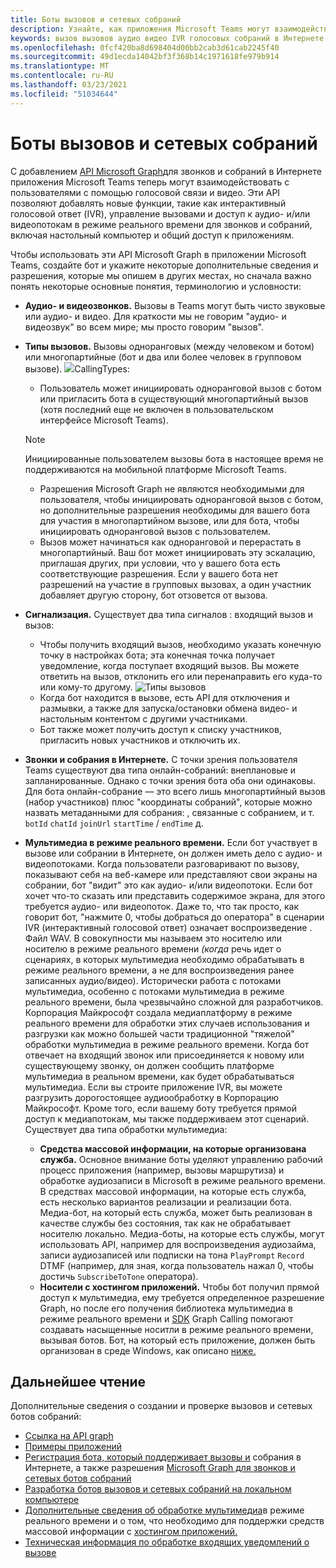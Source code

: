 ```yaml
---
title: Боты вызовов и сетевых собраний
description: Узнайте, как приложения Microsoft Teams могут взаимодействовать с пользователями с помощью голосовых и видео с помощью API Microsoft Graph для звонков и собраний в Интернете.
keywords: вызов вызовов аудио видео IVR голосовых собраний в Интернете
ms.openlocfilehash: 0fcf420ba8d698404d00bb2cab3d61cab2245f40
ms.sourcegitcommit: 49d1ecda14042bf3f368b14c1971618fe979b914
ms.translationtype: MT
ms.contentlocale: ru-RU
ms.lasthandoff: 03/23/2021
ms.locfileid: "51034644"
---
```

# <a name="calls-and-online-meetings-bots"></a>Боты вызовов и сетевых собраний

С добавлением [API Microsoft Graph](/graph/api/resources/communications-api-overview?view=graph-rest-beta&preserve-view=true)для звонков и собраний в Интернете приложения Microsoft Teams теперь могут взаимодействовать с пользователями с помощью голосовой связи и видео. Эти API позволяют добавлять новые функции, такие как интерактивный голосовой ответ (IVR), управление вызовами и доступ к аудио- и/или видеопотокам в режиме реального времени для звонков и собраний, включая настольный компьютер и общий доступ к приложениям.

Чтобы использовать эти API Microsoft Graph в приложении Microsoft Teams, создайте бот и укажите некоторые дополнительные сведения и разрешения, которые мы опишем в других местах, но сначала важно понять некоторые основные понятия, терминологию и условности:

* **Аудио- и видеозвонков.** Вызовы в Teams могут быть чисто звуковые или аудио- и видео. Для краткости мы не говорим "аудио- и видеозвук" во всем мире; мы просто говорим "вызов".
* **Типы вызовов.** Вызовы одноранговых (между человеком и ботом) или многопартийные (бот и два или более человек в групповом вызове).
  ![](~/assets/images/calls-and-meetings/call-types.png)CallingTypes:
  * Пользователь может инициировать одноранговой вызов с ботом или пригласить бота в существующий многопартийный вызов (хотя последний еще не включен в пользовательском интерфейсе Microsoft Teams).
  
  > [!NOTE]
  > Инициированные пользователем вызовы бота в настоящее время не поддерживаются на мобильной платформе Microsoft Teams. 
  
  * Разрешения Microsoft Graph не являются необходимыми для пользователя, чтобы инициировать одноранговой вызов с ботом, но дополнительные разрешения необходимы для вашего бота для участия в многопартийном вызове, или для бота, чтобы инициировать одноранговой вызов с пользователем.
  * Вызов может начинаться как одноранговой и перерастать в многопартийный. Ваш бот может инициировать эту эскалацию, приглашая других, при условии, что у вашего бота есть соответствующие разрешения. Если у вашего бота нет разрешений на участие в групповых вызовах, а один участник добавляет другую сторону, бот отзовется от вызова.
* **Сигнализация.** Существует два типа сигналов : входящий вызов и вызов:
  * Чтобы получить входящий вызов, необходимо указать конечную точку в настройках бота; эта конечная точка получает уведомление, когда поступает входящий вызов. Вы можете ответить на вызов, отклонить его или перенаправить его куда-то или кому-то другому.
  ![Типы вызовов](~/assets/images/calls-and-meetings/call-handling.png)
  * Когда бот находится в вызове, есть API для отключения и размывки, а также для запуска/остановки обмена видео- и настольным контентом с другими участниками.
  * Бот также может получить доступ к списку участников, пригласить новых участников и отключить их.
* **Звонки и собрания в Интернете.** С точки зрения пользователя Teams существуют два типа онлайн-собраний: внеплановые и запланированные. Однако с точки зрения бота оба они одинаковы. Для бота онлайн-собрание — это всего лишь многопартийный вызов (набор участников) плюс "координаты собраний", которые можно назвать метаданными для собрания: , связанные с собранием, и т. `botId` `chatId` `joinUrl` `startTime` / `endTime` д.
* **Мультимедиа в режиме реального времени.** Если бот участвует в вызове или собрании в Интернете, он должен иметь дело с аудио- и видеопотоками. Когда пользователи разговаривают по вызову, показывают себя на веб-камере или представляют свои экраны на собрании, бот "видит" это как аудио- и/или видеопотоки. Если бот хочет что-то сказать или представить содержимое экрана, для этого требуется аудио- или видеопоток. Даже то, что так просто, как говорит бот, "нажмите 0, чтобы добраться до оператора" в сценарии IVR (интерактивный голосовой ответ) означает воспроизведение . Файл WAV. В совокупности мы называем  это носителю или носителю в режиме реального времени _(когда_ речь идет о сценариях, в которых мультимедиа необходимо обрабатывать в режиме реального времени, а не для воспроизведения ранее записанных аудио/видео). Исторически работа с потоками мультимедиа, особенно с потоками мультимедиа в режиме реального времени, была чрезвычайно сложной для разработчиков. Корпорация Майкрософт  создала медиаплатформу в режиме реального времени для обработки этих случаев использования и разгрузки как можно большей части традиционной "тяжелой" обработки мультимедиа в режиме реального времени.  Когда бот отвечает на входящий звонок или присоединяется к новому или существующему звонку, он должен сообщить платформе мультимедиа в реальном времени, как будет обрабатываться мультимедиа. Если вы строите приложение IVR, вы можете разгрузить дорогостоящее аудиообработку в Корпорацию Майкрософт. Кроме того, если вашему боту требуется прямой доступ к медиапотокам, мы также поддерживаем этот сценарий. Существует два типа обработки мультимедиа:
  * **Средства массовой информации, на которые организована служба.** Основное внимание боты уделяют управлению рабочий процесс приложения (например, вызовы маршрутиза) и обработке аудиозаписи в Microsoft в режиме реального времени. В средствах массовой информации, на которые есть служба, есть несколько вариантов реализации и реализации бота. Медиа-бот, на который есть служба, может быть реализован в качестве службы без состояния, так как не обрабатывает носителю локально. Медиа-боты, на которые есть службы, могут использовать API, например для воспроизведения аудиозайма, записи аудиозаписей или подписки на тона `PlayPrompt` `Record` DTMF (например, для зная, когда пользователь нажал 0, чтобы достичь `SubscribeToTone` оператора).
  * **Носители с хостингом приложений.** Чтобы бот получил прямой доступ к мультимедиа, ему требуется определенное разрешение Graph, но после его получения библиотека мультимедиа в режиме реального времени и [SDK](https://microsoftgraph.github.io/microsoft-graph-comms-samples/docs/articles/index.html#graph-calling-sdk-and-stateful-client-builder) Graph Calling помогают создавать насыщенные носитли в режиме реального времени, вызывая ботов. [](https://www.nuget.org/packages/Microsoft.Graph.Communications.Calls.Media/) Бот, на который есть приложение, должен быть организован в среде Windows, как описано [ниже.](./requirements-considerations-application-hosted-media-bots.md)

## <a name="further-reading"></a>Дальнейшее чтение

Дополнительные сведения о создании и проверке вызовов и сетевых ботов собраний:

* [Ссылка на API graph](/graph/api/resources/communications-api-overview?view=graph-rest-beta&preserve-view=true)
* [Примеры приложений](https://github.com/microsoftgraph/microsoft-graph-comms-samples)
* [Регистрация бота, который поддерживает вызовы и](./registering-calling-bot.md) собрания в Интернете, а также разрешения [Microsoft Graph для звонков и сетевых ботов собраний](./registering-calling-bot.md#add-microsoft-graph-permissions)
* [Разработка ботов вызовов и сетевых собраний на локальном компьютере](./debugging-local-testing-calling-meeting-bots.md)
* [Дополнительные сведения об обработке мультимедиа](./real-time-media-concepts.md)в режиме реального времени и о том, что необходимо для поддержки средств массовой информации с [хостингом приложений.](./requirements-considerations-application-hosted-media-bots.md)
* [Техническая информация по обработке входящих уведомлений о вызове](./call-notifications.md)
